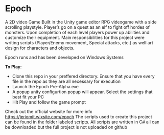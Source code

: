 # Epoch #
A 2D video Game Built in the Unity game editor
RPG videogame with a side scrolling playstyle. 
Player’s go on a quest as an elf to fight off hordes of monsters. 
Upon completion of each level players power up abilities and customize their equipment. 
Main responsibilities for this project were writing scripts (Player/Enemy movement, Special attacks, etc.) 
as well art design for characters and objects. 

Epoch runs and has been developed on Windows Systems 

**To Play:**
  * Clone this repo in your preffered directory. Ensure that you have every file in the repo as they are all necessary for execution
  * Launch the Epoch Pre-Alpha.exe
  * A popup unity configurtion popup will appear. Select the settings that best fit your PC
  * Hit Play and follow the game prompt
 
Check out the official website for more info https://jeriomit.wixsite.com/epoch
The scripts used to create this project can be found in the folder labeled scripts. 
All scripts are written in C# all can be downloaded but the full project is not uploaded on github



